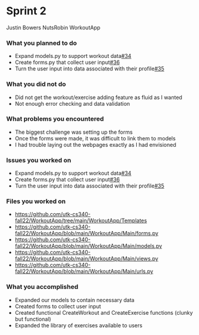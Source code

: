 # Sprint 2

Justin Bowers
NutsRobin
WorkoutApp

### What you planned to do
* Expand models.py to support workout data[#34](https://github.com/utk-cs340-fall22/WorkoutApp/issues/34)
* Create forms.py that collect user input[#36](https://github.com/utk-cs340-fall22/WorkoutApp/issues/36)
* Turn the user input into data associated with their profile[#35](https://github.com/utk-cs340-fall22/WorkoutApp/issues/35)

### What you did not do
* Did not get the workout/exercise adding feature as fluid as I wanted
* Not enough error checking and data validation

### What problems you encountered
* The biggest challenge was setting up the forms
* Once the forms were made, it was difficult to link them to models
* I had trouble laying out the webpages exactly as I had envisioned

### Issues you worked on
* Expand models.py to support workout data[#34](https://github.com/utk-cs340-fall22/WorkoutApp/issues/34)
* Create forms.py that collect user input[#36](https://github.com/utk-cs340-fall22/WorkoutApp/issues/36)
* Turn the user input into data associated with their profile[#35](https://github.com/utk-cs340-fall22/WorkoutApp/issues/35)

### Files you worked on
* https://github.com/utk-cs340-fall22/WorkoutApp/tree/main/WorkoutApp/Templates
* https://github.com/utk-cs340-fall22/WorkoutApp/blob/main/WorkoutApp/Main/forms.py
* https://github.com/utk-cs340-fall22/WorkoutApp/blob/main/WorkoutApp/Main/models.py
* https://github.com/utk-cs340-fall22/WorkoutApp/blob/main/WorkoutApp/Main/views.py
* https://github.com/utk-cs340-fall22/WorkoutApp/blob/main/WorkoutApp/Main/urls.py

### What you accomplished
* Expanded our models to contain necessary data
* Created forms to collect user input
* Created functional CreateWorkout and CreateExercise functions (clunky but functional)
* Expanded the library of exercises available to users